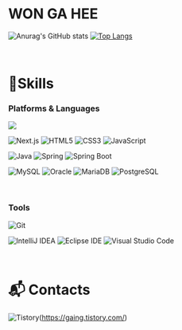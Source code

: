 WON GA HEE
================

![Anurag's GitHub stats](https://github-readme-stats.vercel.app/api?username=wongahee&show_icons=true)
[![Top Langs](https://github-readme-stats.vercel.app/api/top-langs/?username=wongahee&layout=compact)](https://github.com/anuraghazra/github-readme-stats)

<br>

# 💪Skills
### Platforms & Languages
<img src="https://img.shields.io/badge/React-61DAFB.svg?&style=for-the-badge&logo=React&logoColor=black" style="pointer-events: none;" />

![Next.js](https://img.shields.io/badge/Next.js-000000.svg?&style=for-the-badge&logo=Next.js&logoColor=white)
![HTML5](https://img.shields.io/badge/HTML5-E34F26.svg?&style=for-the-badge&logo=HTML5&logoColor=white)
![CSS3](https://img.shields.io/badge/CSS3-1572B6.svg?&style=for-the-badge&logo=CSS3&logoColor=white)
![JavaScript](https://img.shields.io/badge/JavaScript-F7DF1E.svg?&style=for-the-badge&logo=JavaScript&logoColor=white)

![Java](https://img.shields.io/badge/Java-007396.svg?&style=for-the-badge&logo=Java&logoColor=white)
![Spring](https://img.shields.io/badge/Spring-6DB33F.svg?&style=for-the-badge&logo=Spring&logoColor=white)
![Spring Boot](https://img.shields.io/badge/Spring%20Boot-6DB33F.svg?&style=for-the-badge&logo=Spring%20Boot&logoColor=white)

![MySQL](https://img.shields.io/badge/MySQL-4479A1.svg?&style=for-the-badge&logo=MySQL&logoColor=white)
![Oracle](https://img.shields.io/badge/Oracle-F80000.svg?&style=for-the-badge&logo=Oracle&logoColor=white)
![MariaDB](https://img.shields.io/badge/MariaDB-003545.svg?&style=for-the-badge&logo=MariaDB&logoColor=white)
![PostgreSQL](https://img.shields.io/badge/PostgreSQL-4169E1.svg?&style=for-the-badge&logo=PostgreSQL&logoColor=white)

<br>

### Tools
![Git](https://img.shields.io/badge/Git-F05032.svg?&style=for-the-badge&logo=Git&logoColor=white)

![IntelliJ IDEA](https://img.shields.io/badge/IntelliJ%20IDEA-000000.svg?&style=for-the-badge&logo=IntelliJ%20IDEA&logoColor=white)
![Eclipse IDE](https://img.shields.io/badge/Eclipse%20IDE-2C2255.svg?&style=for-the-badge&logo=Eclipse%20IDE&logoColor=white)
![Visual Studio Code](https://img.shields.io/badge/Visual%20Studio%20Code-007ACC.svg?&style=for-the-badge&logo=Visual%20Studio%20Code&logoColor=white)


<br>

# :mailbox_with_mail: Contacts
![Tistory](https://img.shields.io/badge/Tistory-000000.svg?&style=for-the-badge&logoColor=white)(https://gaing.tistory.com/)
